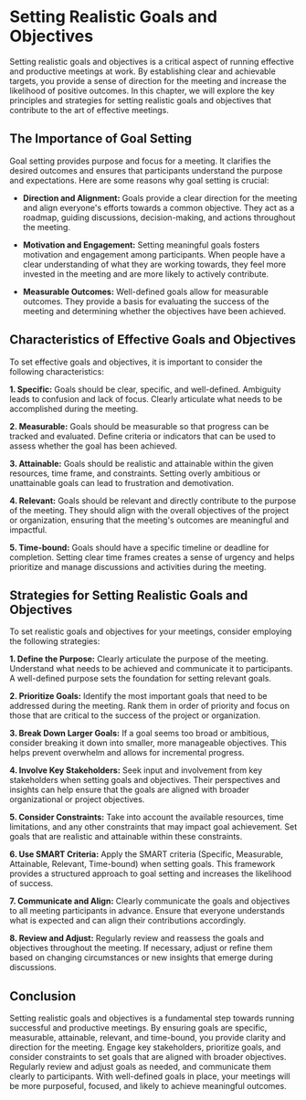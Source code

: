 Setting Realistic Goals and Objectives
==================================================

Setting realistic goals and objectives is a critical aspect of running effective and productive meetings at work. By establishing clear and achievable targets, you provide a sense of direction for the meeting and increase the likelihood of positive outcomes. In this chapter, we will explore the key principles and strategies for setting realistic goals and objectives that contribute to the art of effective meetings.

The Importance of Goal Setting
------------------------------

Goal setting provides purpose and focus for a meeting. It clarifies the desired outcomes and ensures that participants understand the purpose and expectations. Here are some reasons why goal setting is crucial:

* **Direction and Alignment:** Goals provide a clear direction for the meeting and align everyone's efforts towards a common objective. They act as a roadmap, guiding discussions, decision-making, and actions throughout the meeting.

* **Motivation and Engagement:** Setting meaningful goals fosters motivation and engagement among participants. When people have a clear understanding of what they are working towards, they feel more invested in the meeting and are more likely to actively contribute.

* **Measurable Outcomes:** Well-defined goals allow for measurable outcomes. They provide a basis for evaluating the success of the meeting and determining whether the objectives have been achieved.

Characteristics of Effective Goals and Objectives
-------------------------------------------------

To set effective goals and objectives, it is important to consider the following characteristics:

**1. Specific:** Goals should be clear, specific, and well-defined. Ambiguity leads to confusion and lack of focus. Clearly articulate what needs to be accomplished during the meeting.

**2. Measurable:** Goals should be measurable so that progress can be tracked and evaluated. Define criteria or indicators that can be used to assess whether the goal has been achieved.

**3. Attainable:** Goals should be realistic and attainable within the given resources, time frame, and constraints. Setting overly ambitious or unattainable goals can lead to frustration and demotivation.

**4. Relevant:** Goals should be relevant and directly contribute to the purpose of the meeting. They should align with the overall objectives of the project or organization, ensuring that the meeting's outcomes are meaningful and impactful.

**5. Time-bound:** Goals should have a specific timeline or deadline for completion. Setting clear time frames creates a sense of urgency and helps prioritize and manage discussions and activities during the meeting.

Strategies for Setting Realistic Goals and Objectives
-----------------------------------------------------

To set realistic goals and objectives for your meetings, consider employing the following strategies:

**1. Define the Purpose:** Clearly articulate the purpose of the meeting. Understand what needs to be achieved and communicate it to participants. A well-defined purpose sets the foundation for setting relevant goals.

**2. Prioritize Goals:** Identify the most important goals that need to be addressed during the meeting. Rank them in order of priority and focus on those that are critical to the success of the project or organization.

**3. Break Down Larger Goals:** If a goal seems too broad or ambitious, consider breaking it down into smaller, more manageable objectives. This helps prevent overwhelm and allows for incremental progress.

**4. Involve Key Stakeholders:** Seek input and involvement from key stakeholders when setting goals and objectives. Their perspectives and insights can help ensure that the goals are aligned with broader organizational or project objectives.

**5. Consider Constraints:** Take into account the available resources, time limitations, and any other constraints that may impact goal achievement. Set goals that are realistic and attainable within these constraints.

**6. Use SMART Criteria:** Apply the SMART criteria (Specific, Measurable, Attainable, Relevant, Time-bound) when setting goals. This framework provides a structured approach to goal setting and increases the likelihood of success.

**7. Communicate and Align:** Clearly communicate the goals and objectives to all meeting participants in advance. Ensure that everyone understands what is expected and can align their contributions accordingly.

**8. Review and Adjust:** Regularly review and reassess the goals and objectives throughout the meeting. If necessary, adjust or refine them based on changing circumstances or new insights that emerge during discussions.

Conclusion
----------

Setting realistic goals and objectives is a fundamental step towards running successful and productive meetings. By ensuring goals are specific, measurable, attainable, relevant, and time-bound, you provide clarity and direction for the meeting. Engage key stakeholders, prioritize goals, and consider constraints to set goals that are aligned with broader objectives. Regularly review and adjust goals as needed, and communicate them clearly to participants. With well-defined goals in place, your meetings will be more purposeful, focused, and likely to achieve meaningful outcomes.
